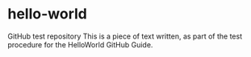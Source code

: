 # hello-world
GitHub test repository
This is a piece of text written, as part of the test procedure for the HelloWorld GitHub Guide.
